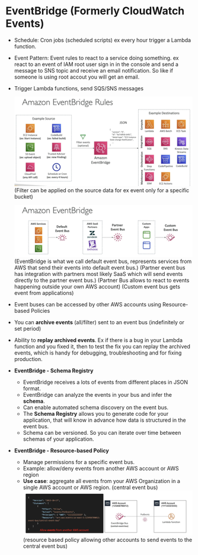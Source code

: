 # EventBridge (Formerly CloudWatch Events)

  - Schedule: Cron jobs (scheduled scripts) ex every hour trigger a Lambda function.
  - Event Pattern: Event rules to react to a service doing something. ex react to an event of IAM root user sign in in the console and send a message to SNS topic and receive an email notification. So like if someone is using root accout you will get an email.
  - Trigger Lambda functions, send SQS/SNS messages

    ![Alt text](images/EventBridge_Rules.png)
    (Filter can be applied on the source data for ex event only for a specific bucket)

    ![Alt text](images/EventBridge_bus.png)
    (EventBridge is what we call default event bus, represents services from AWS that send their events into default event bus.)
    (Partner event bus has integration with partners most likely SaaS which will send events directly to the partner event bus.)
    (Partner Bus allows to react to events happening outside your own AWS account)
    (Custom event bus gets event from applications)

  - Event buses can be accessed by other AWS accounts using Resource-based Policies
  - You can **archive events** (all/filter) sent to an event bus (indefinitely or set period)
  - Ability to **replay archived events**. Ex if there is a bug in your Lambda function and you fixed it, then to test the fix you can replay the archived events, which is handy for debugging, troubleshooting and for fixing production.

- **EventBridge - Schema Registry** 
    - EventBridge receives a lots of events from different places in JSON format.
    - EventBridge can analyze the events in your bus and infer the **schema**.
    - Can enable automated schema discovery on the event bus.
    - The **Schema Registry** allows you to generate code for your application, that will know in advance how data is structured in the event bus.
    - Schema can be versioned. So you can iterate over time between schemas of your application.

- **EventBridge - Resource-based Policy**
    - Manage permissions for a specific event bus.
    - Example: allow/deny events from another AWS account or AWS region
    - **Use case**: aggregate all events from your AWS Organization in a single AWS account or AWS region. (central event bus)
    ![Alt text](images/EventBridge_CentralBus.png)
    (resource based policy allowing other accounts to send events to the central event bus)

